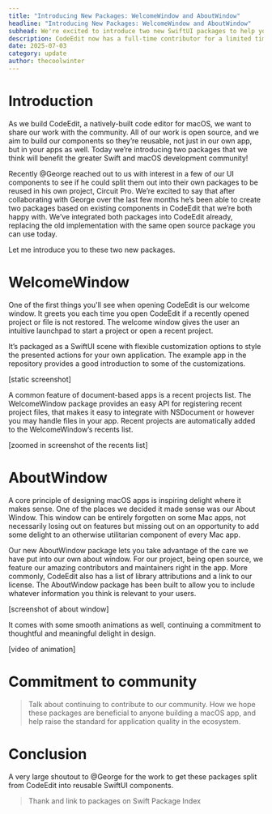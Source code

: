 ```yaml
---
title: "Introducing New Packages: WelcomeWindow and AboutWindow"
headline: "Introducing New Packages: WelcomeWindow and AboutWindow"
subhead: We're excited to introduce two new SwiftUI packages to help you build amazing macOS apps: WelcomeWindow and AboutWindow.
description: CodeEdit now has a full-time contributor for a limited time. Here’s what we’re focusing on and how you can get involved.
date: 2025-07-03
category: update
author: thecoolwinter
---
```


# Introduction

As we build CodeEdit, a natively-built code editor for macOS, we want to share our work with the community. All of our work is open source, and we aim to build our components so they’re reusable, not just in our own app, but in your apps as well. Today we’re introducing two packages that we think will benefit the greater Swift and macOS development community!

Recently @George reached out to us with interest in a few of our UI components to see if he could split them out into their own packages to be reused in his own project, Circuit Pro. We’re excited to say that after collaborating with George over the last few months he’s been able to create two packages based on existing components in CodeEdit that we’re both happy with. We’ve integrated both packages into CodeEdit already, replacing the old implementation with the same open source package you can use today.

Let me introduce you to these two new packages.

# WelcomeWindow

One of the first things you'll see when opening CodeEdit is our welcome window. It greets you each time you open CodeEdit if a recently opened project or file is not restored. The welcome window gives the user an intuitive launchpad to start a project or open a recent project.

It’s packaged as a SwiftUI scene with flexible customization options to style the presented actions for your own application. The example app in the repository provides a good introduction to some of the customizations.

[static screenshot]

A common feature of document-based apps is a recent projects list. The WelcomeWindow package provides an easy API for registering recent project files, that makes it easy to integrate with NSDocument or however you may handle files in your app. Recent projects are automatically added to the WelcomeWindow’s recents list.

[zoomed in screenshot of the recents list]

# AboutWindow

A core principle of designing macOS apps is inspiring delight where it makes sense. One of the places we decided it made sense was our About Window. This window can be entirely forgotten on some Mac apps, not necessarily losing out on features but missing out on an opportunity to add some delight to an otherwise utilitarian component of every Mac app.

Our new AboutWindow package lets you take advantage of the care we have put into our own about window. For our project, being open source, we feature our amazing contributors and maintainers right in the app. More commonly, CodeEdit also has a list of library attributions and a link to our license. The AboutWindow package has been built to allow you to include whatever information you think is relevant to your users.

[screenshot of about window]

It comes with some smooth animations as well, continuing a commitment to thoughtful and meaningful delight in design.

[video of animation]

# Commitment to community

> Talk about continuing to contribute to our community. How we hope these packages are beneficial to anyone building a macOS app, and help raise the standard for application quality in the ecosystem.

# Conclusion

A very large shoutout to @George for the work to get these packages split from CodeEdit into reusable SwiftUI components.

> Thank and link to packages on Swift Package Index
